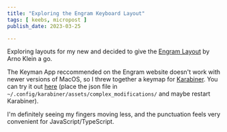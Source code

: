 ```yaml
---
title: "Exploring the Engram Keyboard Layout"
tags: [ keebs, micropost ]
publish_date: 2023-03-25

---
```


Exploring layouts for my new and decided to give the [Engram Layout](https://engram.dev) by Arno Klein a go. 

The Keyman App reccommended on the Engram website doesn't work with newer versions of MacOS, so I threw together a keymap for [Karabiner](https://karabiner-elements.pqrs.org). You can try it out [here](https://smote.io/static/engram.json) (place the json file in `~/.config/karabiner/assets/complex_modifications/` and maybe restart Karabiner).

I'm definitely seeing my fingers moving less, and the punctuation feels very convenient for JavaScript/TypeScript. 